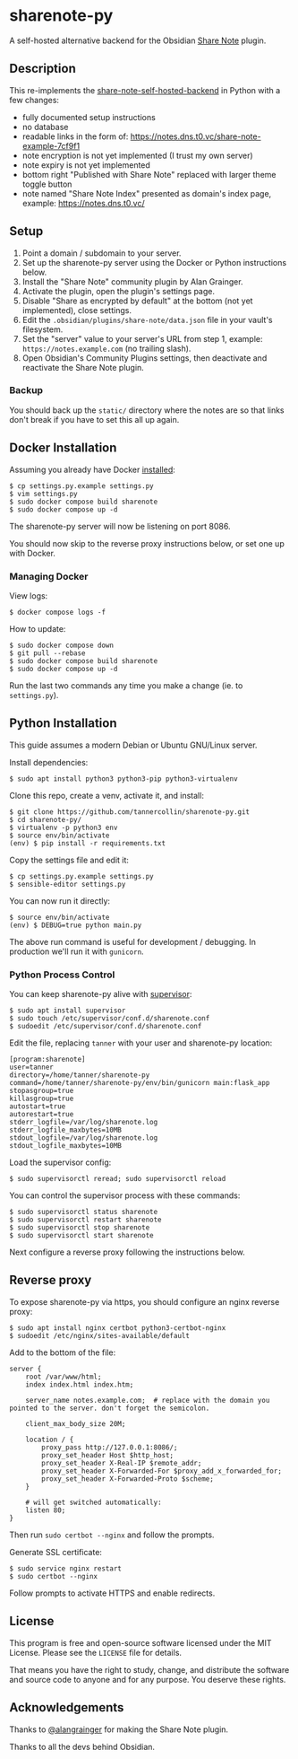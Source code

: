 # sharenote-py

A self-hosted alternative backend for the Obsidian [Share Note](https://github.com/alangrainger/share-note) plugin.


## Description

This re-implements the [share-note-self-hosted-backend](https://github.com/alangrainger/share-note-self-hosted-backend) in Python with a few changes:
- fully documented setup instructions
- no database
- readable links in the form of: https://notes.dns.t0.vc/share-note-example-7cf9f1
- note encryption is not yet implemented (I trust my own server)
- note expiry is not yet implemented
- bottom right "Published with Share Note" replaced with larger theme toggle button
- note named "Share Note Index" presented as domain's index page, example: https://notes.dns.t0.vc/


## Setup

1. Point a domain / subdomain to your server.
2. Set up the sharenote-py server using the Docker or Python instructions below.
3. Install the "Share Note" community plugin by Alan Grainger.
4. Activate the plugin, open the plugin's settings page.
5. Disable "Share as encrypted by default" at the bottom (not yet implemented), close settings.
6. Edit the `.obsidian/plugins/share-note/data.json` file in your vault's filesystem.
7. Set the "server" value to your server's URL from step 1, example: `https://notes.example.com` (no trailing slash).
8. Open Obsidian's Community Plugins settings, then deactivate and reactivate the Share Note plugin.


### Backup

You should back up the `static/` directory where the notes are so that links don't break if you have to set this all up again.


## Docker Installation

Assuming you already have Docker [installed](https://docs.docker.com/engine/install/debian/#install-using-the-repository):

```text
$ cp settings.py.example settings.py
$ vim settings.py
$ sudo docker compose build sharenote
$ sudo docker compose up -d
```

The sharenote-py server will now be listening on port 8086.

You should now skip to the reverse proxy instructions below, or set one up with Docker.


### Managing Docker

View logs:

```text
$ docker compose logs -f
```

How to update:

```text
$ sudo docker compose down
$ git pull --rebase
$ sudo docker compose build sharenote
$ sudo docker compose up -d
```

Run the last two commands any time you make a change (ie. to `settings.py`).


## Python Installation

This guide assumes a modern Debian or Ubuntu GNU/Linux server.

Install dependencies:

```text
$ sudo apt install python3 python3-pip python3-virtualenv
```

Clone this repo, create a venv, activate it, and install:

```text
$ git clone https://github.com/tannercollin/sharenote-py.git
$ cd sharenote-py/
$ virtualenv -p python3 env
$ source env/bin/activate
(env) $ pip install -r requirements.txt
```

Copy the settings file and edit it:

```text
$ cp settings.py.example settings.py
$ sensible-editor settings.py
```

You can now run it directly:

```text
$ source env/bin/activate
(env) $ DEBUG=true python main.py
```

The above run command is useful for development / debugging. In production we'll run it with `gunicorn`.


### Python Process Control

You can keep sharenote-py alive with [supervisor](https://pypi.org/project/supervisor/):

```text
$ sudo apt install supervisor
$ sudo touch /etc/supervisor/conf.d/sharenote.conf
$ sudoedit /etc/supervisor/conf.d/sharenote.conf
```

Edit the file, replacing `tanner` with your user and sharenote-py location:

```text
[program:sharenote]
user=tanner
directory=/home/tanner/sharenote-py
command=/home/tanner/sharenote-py/env/bin/gunicorn main:flask_app
stopasgroup=true
killasgroup=true
autostart=true
autorestart=true
stderr_logfile=/var/log/sharenote.log
stderr_logfile_maxbytes=10MB
stdout_logfile=/var/log/sharenote.log
stdout_logfile_maxbytes=10MB
```

Load the supervisor config:

```text
$ sudo supervisorctl reread; sudo supervisorctl reload
```

You can control the supervisor process with these commands:

```text
$ sudo supervisorctl status sharenote
$ sudo supervisorctl restart sharenote
$ sudo supervisorctl stop sharenote
$ sudo supervisorctl start sharenote
```

Next configure a reverse proxy following the instructions below.


## Reverse proxy

To expose sharenote-py via https, you should configure an nginx reverse proxy:

```text
$ sudo apt install nginx certbot python3-certbot-nginx
$ sudoedit /etc/nginx/sites-available/default
```

Add to the bottom of the file:

```text
server {
    root /var/www/html;
    index index.html index.htm;

    server_name notes.example.com;  # replace with the domain you pointed to the server. don't forget the semicolon.

    client_max_body_size 20M;

    location / {
        proxy_pass http://127.0.0.1:8086/;
        proxy_set_header Host $http_host;
        proxy_set_header X-Real-IP $remote_addr;
        proxy_set_header X-Forwarded-For $proxy_add_x_forwarded_for;
        proxy_set_header X-Forwarded-Proto $scheme;
    }

	# will get switched automatically:
	listen 80;
}
```

Then run `sudo certbot --nginx` and follow the prompts.

Generate SSL certificate:

```text
$ sudo service nginx restart
$ sudo certbot --nginx
```

Follow prompts to activate HTTPS and enable redirects.


## License

This program is free and open-source software licensed under the MIT License. Please see the `LICENSE` file for details.

That means you have the right to study, change, and distribute the software and source code to anyone and for any purpose. You deserve these rights.


## Acknowledgements

Thanks to [@alangrainger](https://www.github.com/alangrainger) for making the Share Note plugin.

Thanks to all the devs behind Obsidian.

